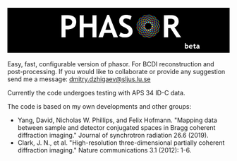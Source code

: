 ![Image description](img/introLogo.png)

Easy, fast, configurable version of phasor. For BCDI reconstruction and post-processing.
If you would like to collaborate or provide any suggestion send me a message: dmitry.dzhigaev@sljus.lu.se

Currently the code undergoes testing with APS 34 ID-C data.

The code is based on my own developments and other groups:
- Yang, David, Nicholas W. Phillips, and Felix Hofmann. "Mapping data between sample and detector conjugated spaces in Bragg coherent diffraction imaging." Journal of synchrotron radiation 26.6 (2019).
- Clark, J. N., et al. "High-resolution three-dimensional partially coherent diffraction imaging." Nature communications 3.1 (2012): 1-6.
